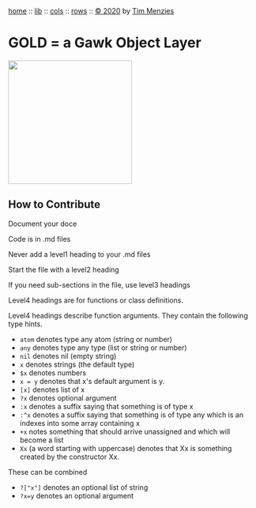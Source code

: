 <a name=top>&nbsp;<p>
<a href="https://github.com/timm/gold/blob/master/README.md#top">home</a> ::
<a href="https://github.com/timm/gold/blob/master/src/lib/README.md#top">lib</a> ::
<a href="https://github.com/timm/gold/blob/master/src/cols/README.md#top">cols</a> ::
<a href="https://github.com/timm/gold/blob/master/src/rows/README.md#top">rows</a> ::
<a href="http://github.com/timm/gold/blob/master/LICENSE.md#top">&copy;&nbsp;2020</a>&nbsp;by&nbsp;<a href="http://menzies.us">Tim&nbsp;Menzies</a>
<h1> GOLD = a Gawk Object Layer</h1>
<img width=250 src="https://raw.githubusercontent.com/timm/gold/master/etc/img/auk.png">

## How to Contribute

Document your doce

Code is in .md files

Never add a level1 heading to your .md files

Start the file with a level2 heading

If you need sub-sections in the file, use level3 headings

Level4 headings are for functions or class definitions.

Level4 headings describe function arguments. They contain the following type hints.

- `atom` denotes type any atom (string or number)
- `any` denotes type any type (list or string or number)
- `nil` denotes nil (empty string)
- `x`  denotes strings (the default type)
- `$x` denotes numbers
- `x = y` denotes that x's default argument is y.
- `[x]` denotes list of x
- `?x` denotes optional argument
- `:x` denotes a suffix saying that something is of type x
- `:^x` denotes a suffix saying  that something is of  type any which is an indexes into some array containing x
- `+x`  notes  something that should arrive unassigned and which will become a list
- `Xx` (a word starting with uppercase) denotes that Xx is something created by the constructor Xx.

These can be combined

- `?["x"]` denotes an optional list of string
- `?x=y` denotes an  optional argument

